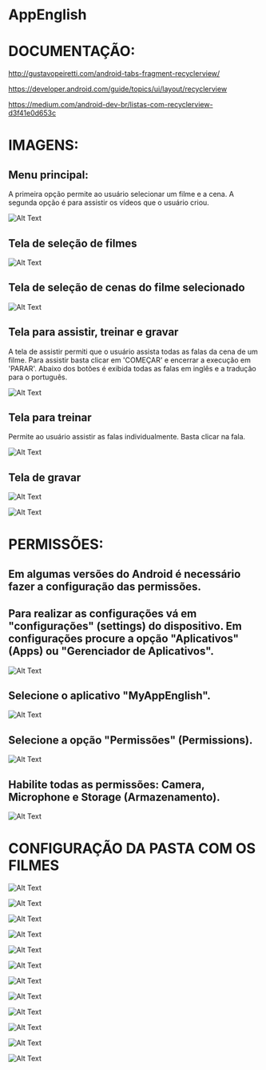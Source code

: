 # AppEnglish

# DOCUMENTAÇÃO:

http://gustavopeiretti.com/android-tabs-fragment-recyclerview/

https://developer.android.com/guide/topics/ui/layout/recyclerview

https://medium.com/android-dev-br/listas-com-recyclerview-d3f41e0d653c

# IMAGENS:

## Menu principal:
A primeira opção permite ao usuário selecionar um filme e a cena. A segunda opção é para assistir os vídeos que o usuário criou.

![Alt Text](https://github.com/kairiroberto/AppEnglish/blob/master/Capturar1.JPG)

## Tela de seleção de filmes

![Alt Text](https://github.com/kairiroberto/AppEnglish/blob/master/Capturar2.JPG)

## Tela de seleção de cenas do filme selecionado

![Alt Text](https://github.com/kairiroberto/AppEnglish/blob/master/Capturar3.JPG)

## Tela para assistir, treinar e gravar
A tela de assistir permiti que o usuário assista todas as falas da cena de um filme.
Para assistir basta clicar em 'COMEÇAR' e encerrar a execução em 'PARAR'. Abaixo dos botões é exibida todas as falas em inglês e a tradução para o português.

![Alt Text](https://github.com/kairiroberto/AppEnglish/blob/master/Capturar4.JPG)

## Tela para treinar
Permite ao usuário assistir as falas individualmente. Basta clicar na fala.

![Alt Text](https://github.com/kairiroberto/AppEnglish/blob/master/Capturar5.JPG)

## Tela de gravar 

![Alt Text](https://github.com/kairiroberto/AppEnglish/blob/master/Capturar6.JPG)

![Alt Text](https://github.com/kairiroberto/AppEnglish/blob/master/Capturar7.JPG)

# PERMISSÕES:

## Em algumas versões do Android é necessário fazer a configuração das permissões.

## Para realizar as configurações vá em "configurações" (settings) do dispositivo. Em configurações procure a opção "Aplicativos" (Apps) ou "Gerenciador de Aplicativos".

![Alt Text](https://github.com/kairiroberto/AppEnglish/blob/master/Capturar11.JPG)

## Selecione o aplicativo "MyAppEnglish".

![Alt Text](https://github.com/kairiroberto/AppEnglish/blob/master/Capturar8.JPG)

## Selecione a opção "Permissões" (Permissions).

![Alt Text](https://github.com/kairiroberto/AppEnglish/blob/master/Capturar9.JPG)

## Habilite todas as permissões: Camera, Microphone e Storage (Armazenamento).

![Alt Text](https://github.com/kairiroberto/AppEnglish/blob/master/Capturar10.JPG)

# CONFIGURAÇÃO DA PASTA COM OS FILMES

![Alt Text](https://github.com/kairiroberto/AppEnglish/blob/master/Capturar12.JPG)

![Alt Text](https://github.com/kairiroberto/AppEnglish/blob/master/Capturar13.JPG)

![Alt Text](https://github.com/kairiroberto/AppEnglish/blob/master/Capturar14.JPG)

![Alt Text](https://github.com/kairiroberto/AppEnglish/blob/master/Capturar15.JPG)

![Alt Text](https://github.com/kairiroberto/AppEnglish/blob/master/Capturar16.JPG)

![Alt Text](https://github.com/kairiroberto/AppEnglish/blob/master/Capturar17.JPG)

![Alt Text](https://github.com/kairiroberto/AppEnglish/blob/master/Capturar18.JPG)

![Alt Text](https://github.com/kairiroberto/AppEnglish/blob/master/Capturar19.JPG)

![Alt Text](https://github.com/kairiroberto/AppEnglish/blob/master/Capturar20.JPG)

![Alt Text](https://github.com/kairiroberto/AppEnglish/blob/master/Capturar21.JPG)

![Alt Text](https://github.com/kairiroberto/AppEnglish/blob/master/Capturar22.JPG)

![Alt Text](https://github.com/kairiroberto/AppEnglish/blob/master/Capturar23.JPG)

